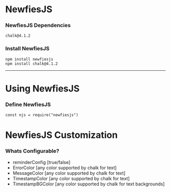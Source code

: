 # NewfiesJS

### NewfiesJS Dependencies
	 
	chalk@4.1.2

### Install NewfiesJS

    npm install newfiesjs
	npm install chalk@4.1.2

<hr>

# Using NewfiesJS

### Define NewfiesJS
	
	const njs = require("newfiesjs")

# NewfiesJS Customization

### Whats Configurable?

- reminderConfig [true/false]
- ErrorColor [any color supported by chalk for text]
- MessageColor [any color supported by chalk for text]
- TimestampColor [any color supported by chalk for text]
- TimestampBGColor [any color supported by chalk for text backgrounds]
